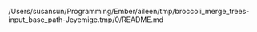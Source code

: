 /Users/susansun/Programming/Ember/aileen/tmp/broccoli_merge_trees-input_base_path-Jeyemige.tmp/0/README.md